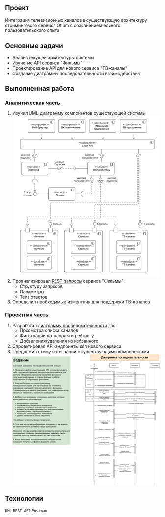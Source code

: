 ## Проект
Интеграция телевизионных каналов в существующую архитектуру стримингового сервиса Otium с сохранением единого пользовательского опыта.

## Основные задачи
- Анализ текущей архитектуры системы
- Изучение API сервиса "Фильмы"
- Проектирование API для нового сервиса "ТВ-каналы"
- Создание диаграммы последовательности взаимодействий

## Выполненная работа

### Аналитическая часть
1. Изучил UML-диаграмму компонентов существующей системы
![компоненты](https://github.com/Alexandr-Korolkov/SystemAnalyticProjects/blob/main/6_програмные%20интерфейсы/Диаграмма%20компонентов.png)
2. Проанализировал [REST-запросы](https://github.com/Alexandr-Korolkov/SystemAnalyticProjects/blob/main/6_програмные%20интерфейсы/коллекция%20запросов.png) сервиса "Фильмы":
   - Структуру запросов
   - Параметры
   - Тела ответов
3. Определил необходимые изменения для поддержки ТВ-каналов

### Проектная часть
1. Разработал [диаграмму последовательности](https://drive.google.com/file/d/1A_ag_bZoo-zpbqlahaZ84NVJdwSFU3K_/view?usp=drive_link) для:
   - Просмотра списка каналов
   - Фильтрации по жанрам и рейтингу
   - Добавления/удаления из избранного
2. Спроектировал API-эндпоинты для нового сервиса
3. Предложил схему интеграции с существующими компонентами
![последовательсность](https://github.com/Alexandr-Korolkov/SystemAnalyticProjects/blob/main/6_програмные%20интерфейсы/Корольков_api_uml.drawio.png)

## Технологии
`UML` `REST API` `Postman`

